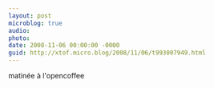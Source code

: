 ```yaml
---
layout: post
microblog: true
audio: 
photo: 
date: 2008-11-06 00:00:00 -0000
guid: http://xtof.micro.blog/2008/11/06/t993007949.html
---
```

matinée à l'opencoffee
